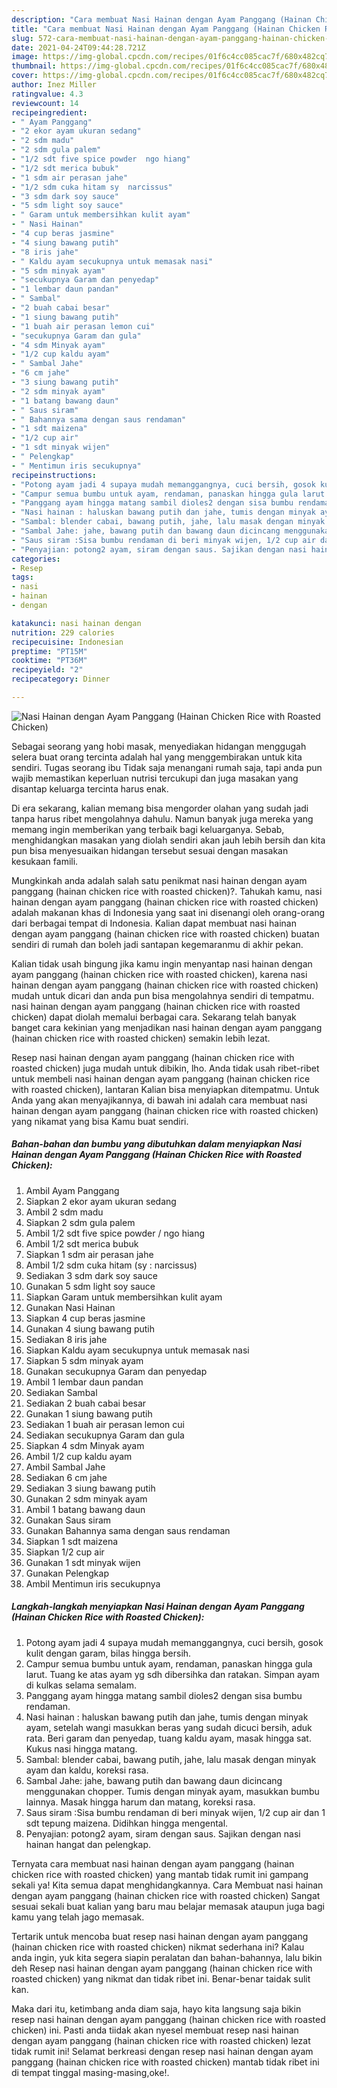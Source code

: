 ```yaml
---
description: "Cara membuat Nasi Hainan dengan Ayam Panggang (Hainan Chicken Rice with Roasted Chicken) Sederhana Untuk Jualan"
title: "Cara membuat Nasi Hainan dengan Ayam Panggang (Hainan Chicken Rice with Roasted Chicken) Sederhana Untuk Jualan"
slug: 572-cara-membuat-nasi-hainan-dengan-ayam-panggang-hainan-chicken-rice-with-roasted-chicken-sederhana-untuk-jualan
date: 2021-04-24T09:44:28.721Z
image: https://img-global.cpcdn.com/recipes/01f6c4cc085cac7f/680x482cq70/nasi-hainan-dengan-ayam-panggang-hainan-chicken-rice-with-roasted-chicken-foto-resep-utama.jpg
thumbnail: https://img-global.cpcdn.com/recipes/01f6c4cc085cac7f/680x482cq70/nasi-hainan-dengan-ayam-panggang-hainan-chicken-rice-with-roasted-chicken-foto-resep-utama.jpg
cover: https://img-global.cpcdn.com/recipes/01f6c4cc085cac7f/680x482cq70/nasi-hainan-dengan-ayam-panggang-hainan-chicken-rice-with-roasted-chicken-foto-resep-utama.jpg
author: Inez Miller
ratingvalue: 4.3
reviewcount: 14
recipeingredient:
- " Ayam Panggang"
- "2 ekor ayam ukuran sedang"
- "2 sdm madu"
- "2 sdm gula palem"
- "1/2 sdt five spice powder  ngo hiang"
- "1/2 sdt merica bubuk"
- "1 sdm air perasan jahe"
- "1/2 sdm cuka hitam sy  narcissus"
- "3 sdm dark soy sauce"
- "5 sdm light soy sauce"
- " Garam untuk membersihkan kulit ayam"
- " Nasi Hainan"
- "4 cup beras jasmine"
- "4 siung bawang putih"
- "8 iris jahe"
- " Kaldu ayam secukupnya untuk memasak nasi"
- "5 sdm minyak ayam"
- "secukupnya Garam dan penyedap"
- "1 lembar daun pandan"
- " Sambal"
- "2 buah cabai besar"
- "1 siung bawang putih"
- "1 buah air perasan lemon cui"
- "secukupnya Garam dan gula"
- "4 sdm Minyak ayam"
- "1/2 cup kaldu ayam"
- " Sambal Jahe"
- "6 cm jahe"
- "3 siung bawang putih"
- "2 sdm minyak ayam"
- "1 batang bawang daun"
- " Saus siram"
- " Bahannya sama dengan saus rendaman"
- "1 sdt maizena"
- "1/2 cup air"
- "1 sdt minyak wijen"
- " Pelengkap"
- " Mentimun iris secukupnya"
recipeinstructions:
- "Potong ayam jadi 4 supaya mudah memanggangnya, cuci bersih, gosok kulit dengan garam, bilas hingga bersih."
- "Campur semua bumbu untuk ayam, rendaman, panaskan hingga gula larut. Tuang ke atas ayam yg sdh dibersihka dan ratakan. Simpan ayam di kulkas selama semalam."
- "Panggang ayam hingga matang sambil dioles2 dengan sisa bumbu rendaman."
- "Nasi hainan : haluskan bawang putih dan jahe, tumis dengan minyak ayam, setelah wangi masukkan beras yang sudah dicuci bersih, aduk rata. Beri garam dan penyedap, tuang kaldu ayam, masak hingga sat. Kukus nasi hingga matang."
- "Sambal: blender cabai, bawang putih, jahe, lalu masak dengan minyak ayam dan kaldu, koreksi rasa."
- "Sambal Jahe: jahe, bawang putih dan bawang daun dicincang menggunakan chopper. Tumis dengan minyak ayam, masukkan bumbu lainnya. Masak hingga harum dan matang, koreksi rasa."
- "Saus siram :Sisa bumbu rendaman di beri minyak wijen, 1/2 cup air dan 1 sdt tepung maizena. Didihkan hingga mengental."
- "Penyajian: potong2 ayam, siram dengan saus. Sajikan dengan nasi hainan hangat dan pelengkap."
categories:
- Resep
tags:
- nasi
- hainan
- dengan

katakunci: nasi hainan dengan 
nutrition: 229 calories
recipecuisine: Indonesian
preptime: "PT15M"
cooktime: "PT36M"
recipeyield: "2"
recipecategory: Dinner

---
```



![Nasi Hainan dengan Ayam Panggang (Hainan Chicken Rice with Roasted Chicken)](https://img-global.cpcdn.com/recipes/01f6c4cc085cac7f/680x482cq70/nasi-hainan-dengan-ayam-panggang-hainan-chicken-rice-with-roasted-chicken-foto-resep-utama.jpg)

Sebagai seorang yang hobi masak, menyediakan hidangan menggugah selera buat orang tercinta adalah hal yang menggembirakan untuk kita sendiri. Tugas seorang ibu Tidak saja menangani rumah saja, tapi anda pun wajib memastikan keperluan nutrisi tercukupi dan juga masakan yang disantap keluarga tercinta harus enak.

Di era  sekarang, kalian memang bisa mengorder olahan yang sudah jadi tanpa harus ribet mengolahnya dahulu. Namun banyak juga mereka yang memang ingin memberikan yang terbaik bagi keluarganya. Sebab, menghidangkan masakan yang diolah sendiri akan jauh lebih bersih dan kita pun bisa menyesuaikan hidangan tersebut sesuai dengan masakan kesukaan famili. 



Mungkinkah anda adalah salah satu penikmat nasi hainan dengan ayam panggang (hainan chicken rice with roasted chicken)?. Tahukah kamu, nasi hainan dengan ayam panggang (hainan chicken rice with roasted chicken) adalah makanan khas di Indonesia yang saat ini disenangi oleh orang-orang dari berbagai tempat di Indonesia. Kalian dapat membuat nasi hainan dengan ayam panggang (hainan chicken rice with roasted chicken) buatan sendiri di rumah dan boleh jadi santapan kegemaranmu di akhir pekan.

Kalian tidak usah bingung jika kamu ingin menyantap nasi hainan dengan ayam panggang (hainan chicken rice with roasted chicken), karena nasi hainan dengan ayam panggang (hainan chicken rice with roasted chicken) mudah untuk dicari dan anda pun bisa mengolahnya sendiri di tempatmu. nasi hainan dengan ayam panggang (hainan chicken rice with roasted chicken) dapat diolah memalui berbagai cara. Sekarang telah banyak banget cara kekinian yang menjadikan nasi hainan dengan ayam panggang (hainan chicken rice with roasted chicken) semakin lebih lezat.

Resep nasi hainan dengan ayam panggang (hainan chicken rice with roasted chicken) juga mudah untuk dibikin, lho. Anda tidak usah ribet-ribet untuk membeli nasi hainan dengan ayam panggang (hainan chicken rice with roasted chicken), lantaran Kalian bisa menyiapkan ditempatmu. Untuk Anda yang akan menyajikannya, di bawah ini adalah cara membuat nasi hainan dengan ayam panggang (hainan chicken rice with roasted chicken) yang nikamat yang bisa Kamu buat sendiri.

<!--inarticleads1-->

##### Bahan-bahan dan bumbu yang dibutuhkan dalam menyiapkan Nasi Hainan dengan Ayam Panggang (Hainan Chicken Rice with Roasted Chicken):

1. Ambil  Ayam Panggang
1. Siapkan 2 ekor ayam ukuran sedang
1. Ambil 2 sdm madu
1. Siapkan 2 sdm gula palem
1. Ambil 1/2 sdt five spice powder / ngo hiang
1. Ambil 1/2 sdt merica bubuk
1. Siapkan 1 sdm air perasan jahe
1. Ambil 1/2 sdm cuka hitam (sy : narcissus)
1. Sediakan 3 sdm dark soy sauce
1. Gunakan 5 sdm light soy sauce
1. Siapkan  Garam untuk membersihkan kulit ayam
1. Gunakan  Nasi Hainan
1. Siapkan 4 cup beras jasmine
1. Gunakan 4 siung bawang putih
1. Sediakan 8 iris jahe
1. Siapkan  Kaldu ayam secukupnya untuk memasak nasi
1. Siapkan 5 sdm minyak ayam
1. Gunakan secukupnya Garam dan penyedap
1. Ambil 1 lembar daun pandan
1. Sediakan  Sambal
1. Sediakan 2 buah cabai besar
1. Gunakan 1 siung bawang putih
1. Sediakan 1 buah air perasan lemon cui
1. Sediakan secukupnya Garam dan gula
1. Siapkan 4 sdm Minyak ayam
1. Ambil 1/2 cup kaldu ayam
1. Ambil  Sambal Jahe
1. Sediakan 6 cm jahe
1. Sediakan 3 siung bawang putih
1. Gunakan 2 sdm minyak ayam
1. Ambil 1 batang bawang daun
1. Gunakan  Saus siram
1. Gunakan  Bahannya sama dengan saus rendaman
1. Siapkan 1 sdt maizena
1. Siapkan 1/2 cup air
1. Gunakan 1 sdt minyak wijen
1. Gunakan  Pelengkap
1. Ambil  Mentimun iris secukupnya




<!--inarticleads2-->

##### Langkah-langkah menyiapkan Nasi Hainan dengan Ayam Panggang (Hainan Chicken Rice with Roasted Chicken):

1. Potong ayam jadi 4 supaya mudah memanggangnya, cuci bersih, gosok kulit dengan garam, bilas hingga bersih.
1. Campur semua bumbu untuk ayam, rendaman, panaskan hingga gula larut. Tuang ke atas ayam yg sdh dibersihka dan ratakan. Simpan ayam di kulkas selama semalam.
1. Panggang ayam hingga matang sambil dioles2 dengan sisa bumbu rendaman.
1. Nasi hainan : haluskan bawang putih dan jahe, tumis dengan minyak ayam, setelah wangi masukkan beras yang sudah dicuci bersih, aduk rata. Beri garam dan penyedap, tuang kaldu ayam, masak hingga sat. Kukus nasi hingga matang.
1. Sambal: blender cabai, bawang putih, jahe, lalu masak dengan minyak ayam dan kaldu, koreksi rasa.
1. Sambal Jahe: jahe, bawang putih dan bawang daun dicincang menggunakan chopper. Tumis dengan minyak ayam, masukkan bumbu lainnya. Masak hingga harum dan matang, koreksi rasa.
1. Saus siram :Sisa bumbu rendaman di beri minyak wijen, 1/2 cup air dan 1 sdt tepung maizena. Didihkan hingga mengental.
1. Penyajian: potong2 ayam, siram dengan saus. Sajikan dengan nasi hainan hangat dan pelengkap.




Ternyata cara membuat nasi hainan dengan ayam panggang (hainan chicken rice with roasted chicken) yang mantab tidak rumit ini gampang sekali ya! Kita semua dapat menghidangkannya. Cara Membuat nasi hainan dengan ayam panggang (hainan chicken rice with roasted chicken) Sangat sesuai sekali buat kalian yang baru mau belajar memasak ataupun juga bagi kamu yang telah jago memasak.

Tertarik untuk mencoba buat resep nasi hainan dengan ayam panggang (hainan chicken rice with roasted chicken) nikmat sederhana ini? Kalau anda ingin, yuk kita segera siapin peralatan dan bahan-bahannya, lalu bikin deh Resep nasi hainan dengan ayam panggang (hainan chicken rice with roasted chicken) yang nikmat dan tidak ribet ini. Benar-benar taidak sulit kan. 

Maka dari itu, ketimbang anda diam saja, hayo kita langsung saja bikin resep nasi hainan dengan ayam panggang (hainan chicken rice with roasted chicken) ini. Pasti anda tiidak akan nyesel membuat resep nasi hainan dengan ayam panggang (hainan chicken rice with roasted chicken) lezat tidak rumit ini! Selamat berkreasi dengan resep nasi hainan dengan ayam panggang (hainan chicken rice with roasted chicken) mantab tidak ribet ini di tempat tinggal masing-masing,oke!.

